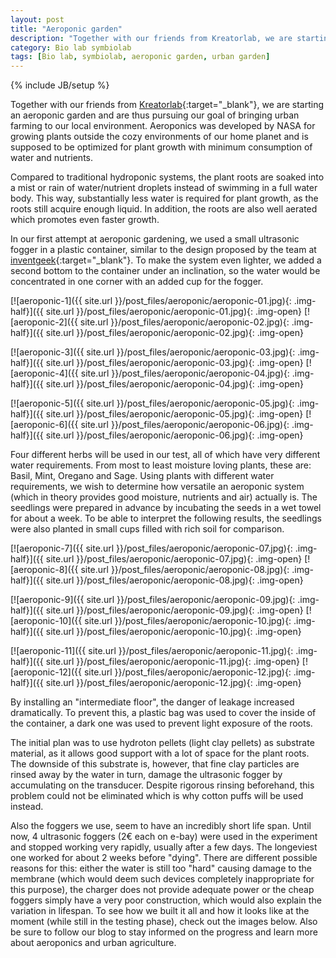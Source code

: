 ```yaml
---
layout: post
title: "Aeroponic garden"
description: "Together with our friends from Kreatorlab, we are starting an aeroponic garden and are thus pursuing our goal of bringing urban farming to our local environment"
category: Bio lab symbiolab
tags: [Bio lab, symbiolab, aeroponic garden, urban garden]
---
```

{% include JB/setup %}


Together with our friends from [Kreatorlab](http://www.kreatorlab.si/){:target="_blank"}, we are starting an aeroponic garden and are thus pursuing our goal of bringing urban farming to our local environment. Aeroponics was developed by NASA for growing plants outside the cozy environments of our home planet and is supposed to be optimized for plant growth with minimum consumption of water and nutrients.

Compared to traditional hydroponic systems, the plant roots are soaked into a mist or rain of water/nutrient droplets instead of swimming in a full water body. This way, substantially less water is required for plant growth, as the roots still acquire enough liquid. In addition, the roots are also well aerated which promotes even faster growth.

In our first attempt at aeroponic gardening, we used a small ultrasonic fogger in a plastic container, similar to the design proposed by the team at [inventgeek](http://www.inventgeek.com/ultrasonic-aeroponic-system-2/){:target="_blank"}. To make the system even lighter, we added a second bottom to the container under an inclination, so the water would be concentrated in one corner with an added cup for the fogger.

[![aeroponic-1]({{ site.url }}/post_files/aeroponic/aeroponic-01.jpg){: .img-half}]({{ site.url }}/post_files/aeroponic/aeroponic-01.jpg){: .img-open}
[![aeroponic-2]({{ site.url }}/post_files/aeroponic/aeroponic-02.jpg){: .img-half}]({{ site.url }}/post_files/aeroponic/aeroponic-02.jpg){: .img-open}

[![aeroponic-3]({{ site.url }}/post_files/aeroponic/aeroponic-03.jpg){: .img-half}]({{ site.url }}/post_files/aeroponic/aeroponic-03.jpg){: .img-open}
[![aeroponic-4]({{ site.url }}/post_files/aeroponic/aeroponic-04.jpg){: .img-half}]({{ site.url }}/post_files/aeroponic/aeroponic-04.jpg){: .img-open}

[![aeroponic-5]({{ site.url }}/post_files/aeroponic/aeroponic-05.jpg){: .img-half}]({{ site.url }}/post_files/aeroponic/aeroponic-05.jpg){: .img-open}
[![aeroponic-6]({{ site.url }}/post_files/aeroponic/aeroponic-06.jpg){: .img-half}]({{ site.url }}/post_files/aeroponic/aeroponic-06.jpg){: .img-open}

Four different herbs will be used in our test, all of which have very different water requirements. From most to least moisture loving plants, these are: Basil, Mint, Oregano and Sage. Using plants with different water requirements, we wish to determine how versatile an aeroponic system (which in theory provides good moisture, nutrients and air) actually is. The seedlings were prepared in advance by incubating the seeds in a wet towel for about a week. To be able to interpret the following results, the seedlings were also planted in small cups filled with rich soil for comparison.

[![aeroponic-7]({{ site.url }}/post_files/aeroponic/aeroponic-07.jpg){: .img-half}]({{ site.url }}/post_files/aeroponic/aeroponic-07.jpg){: .img-open}
[![aeroponic-8]({{ site.url }}/post_files/aeroponic/aeroponic-08.jpg){: .img-half}]({{ site.url }}/post_files/aeroponic/aeroponic-08.jpg){: .img-open}

[![aeroponic-9]({{ site.url }}/post_files/aeroponic/aeroponic-09.jpg){: .img-half}]({{ site.url }}/post_files/aeroponic/aeroponic-09.jpg){: .img-open}
[![aeroponic-10]({{ site.url }}/post_files/aeroponic/aeroponic-10.jpg){: .img-half}]({{ site.url }}/post_files/aeroponic/aeroponic-10.jpg){: .img-open}

[![aeroponic-11]({{ site.url }}/post_files/aeroponic/aeroponic-11.jpg){: .img-half}]({{ site.url }}/post_files/aeroponic/aeroponic-11.jpg){: .img-open}
[![aeroponic-12]({{ site.url }}/post_files/aeroponic/aeroponic-12.jpg){: .img-half}]({{ site.url }}/post_files/aeroponic/aeroponic-12.jpg){: .img-open}

By installing an "intermediate floor", the danger of leakage increased dramatically. To prevent this, a plastic bag was used to cover the inside of the container, a dark one was used to prevent light exposure of the roots.

The initial plan was to use hydroton pellets (light clay pellets) as substrate material, as it allows good support with a lot of space for the plant roots. The downside of this substrate is, however, that fine clay particles are rinsed away by the water in turn, damage the ultrasonic fogger by accumulating on the transducer. Despite rigorous rinsing beforehand, this problem could not be eliminated which is why cotton puffs will be used instead.

Also the foggers we use, seem to have an incredibly short life span. Until now, 4 ultrasonic foggers (2€ each on e-bay) were used in the experiment and stopped working very rapidly, usually after a few days. The longeviest one worked for about 2 weeks before "dying". There are different possible reasons for this: either the water is still too "hard" causing damage to the membrane (which would deem such devices completely inappropriate for this purpose), the charger does not provide adequate power or the cheap foggers simply have a very poor construction, which would also explain the variation in lifespan.
To see how we built it all and how it looks like at the moment (while still in the testing phase), check out the images below. Also be sure to follow our blog to stay informed on the progress and learn more about aeroponics and urban agriculture.

